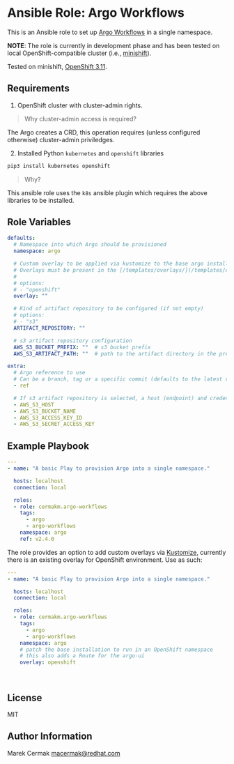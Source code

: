 Ansible Role: Argo Workflows
=============================

This is an Ansible role to set up [Argo Workflows](https://argoproj.github.io/argo/) in a single  namespace.

**NOTE**: The role is currently in development phase and has been tested on local OpenShift-compatible cluster (i.e., [minishift](https://www.okd.io/minishift/)).

Tested on minishift, [OpenShift 3.11](https://docs.openshift.com/container-platform/3.11/welcome/index.html). 

Requirements
------------

1) OpenShift cluster with cluster-admin rights.

> Why cluster-admin access is required?

The Argo creates a CRD, this operation requires (unless configured otherwise) cluster-admin priviledges.

2) Installed Python `kubernetes` and `openshift` libraries

```bash
pip3 install kubernetes openshift
```

> Why?

This ansible role uses the `k8s` ansible plugin which requires the above libraries to be installed.


Role Variables
--------------

```yaml
defaults:
  # Namespace into which Argo should be provisioned
  namespace: argo

  # Custom overlay to be applied via kustomize to the base argo installation.
  # Overlays must be present in the [/templates/overlays/](/templates/overlays/) folder and must contain a valid `kustomization.yaml`
  #
  # options:
  # - "openshift"
  overlay: ""

  # Kind of artifact repository to be configured (if not empty)
  # options:
  # - "s3"
  ARTIFACT_REPOSITORY: ""

  # s3 artifact repository configuration
  AWS_S3_BUCKET_PREFIX: ""  # s3 bucket prefix
  AWS_S3_ARTIFACT_PATH: ""  # path to the artifact directory in the prefix
```

```yaml
extra:
  # Argo reference to use
  # Can be a branch, tag or a specific commit (defaults to the latest release)
  - ref 

  # If s3 artifact repository is selected, a host (endpoint) and credentials are  required
  - AWS_S3_HOST
  - AWS_S3_BUCKET_NAME
  - AWS_S3_ACCESS_KEY_ID
  - AWS_S3_SECRET_ACCESS_KEY
```

Example Playbook
----------------

```yaml
---
- name: "A basic Play to provision Argo into a single namespace."

  hosts: localhost
  connection: local

  roles:
  - role: cermakm.argo-workflows
    tags:
      - argo
      - argo-workflows
    namespace: argo
    ref: v2.4.0
```

The role provides an option to add custom overlays via [Kustomize](https://kustomize.io/), currently there is an existing overlay for OpenShift environment. Use as such:

```yaml
---
- name: "A basic Play to provision Argo into a single namespace."

  hosts: localhost
  connection: local

  roles:
  - role: cermakm.argo-workflows
    tags:
      - argo
      - argo-workflows
    namespace: argo
    # patch the base installation to run in an OpenShift namespace
    # this also adds a Route for the argo-ui
    overlay: openshift
```

<br>

License
-------

MIT

Author Information
------------------

Marek Cermak <macermak@redhat.com>